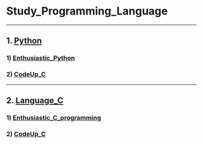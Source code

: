 # Study_Programming_Language
---------------------------------
## 1. [Python](./Python/README.md)
### 1) [Enthusiastic_Python](./Python/Enthusiastic_Python/README.md)
### 2) [CodeUp_C](./Python/CodeUp_py/README.md)
---------------------------------
## 2. [Language_C](./Language_C/README.md)
### 1) [Enthusiastic_C_programming](./Language_C/Enthusiastic_C_programming/README.md)
### 2) [CodeUp_C](./Language_C/CodeUp_C/README.md)
